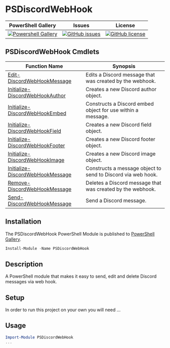 # PSDiscordWebHook

| PowerShell Gallery                                                                                                                                 | Issues                                                                                                                                            | License                                                                                                                                                          |
| -------------------------------------------------------------------------------------------------------------------------------------------------- | ------------------------------------------------------------------------------------------------------------------------------------------------- | ---------------------------------------------------------------------------------------------------------------------------------------------------------------- |
| [![Powershell Gallery](https://img.shields.io/powershellgallery/dt/PSDiscordWebHook)](https://www.powershellgallery.com/packages/PSDiscordWebHook) | [![GitHub issues](https://img.shields.io/github/issues/ExpendaBubble/PSDiscordWebHook)](https://github.com/ExpendaBubble/PSDiscordWebHook/issues) | [![GitHub license](https://img.shields.io/github/license/ExpendaBubble/PSDiscordWebHook)](https://github.com/ExpendaBubble/PSDiscordWebHook/blob/master/LICENSE) |

## PSDiscordWebHook Cmdlets

| Function Name                                                                | Synopsis                                                     |
| ---------------------------------------------------------------------------- | ------------------------------------------------------------ |
| [Edit-DiscordWebHookMessage](docs/Edit-DiscordWebHookMessage.md)             | Edits a Discord message that was created by the webhook.     |
| [Initialize-DiscordWebHookAuthor](docs/Initialize-DiscordWebHookAuthor.md)   | Creates a new Discord author object.                         |
| [Initialize-DiscordWebHookEmbed](docs/Initialize-DiscordWebHookEmbed.md)     | Constructs a Discord embed object for use within a message.  |
| [Initialize-DiscordWebHookField](docs/Initialize-DiscordWebHookField.md)     | Creates a new Discord field object.                          |
| [Initialize-DiscordWebHookFooter](docs/Initialize-DiscordWebHookFooter.md)   | Creates a new Discord footer object.                         |
| [Initialize-DiscordWebHookImage](docs/Initialize-DiscordWebHookImage.md)     | Creates a new Discord image object.                          |
| [Initialize-DiscordWebHookMessage](docs/Initialize-DiscordWebHookMessage.md) | Constructs a message object to send to Discord via web hook. |
| [Remove-DiscordWebHookMessage](docs/Remove-DiscordWebHookMessage.md)         | Deletes a Discord message that was created by the webhook.   |
| [Send-DiscordWebHookMessage](docs/Send-DiscordWebHookMessage.md)             | Send a Discord message.                                      |

## Installation

The PSDiscordWebHook PowerShell Module is published to [PowerShell Gallery](https://www.powershellgallery.com/packages/PSDiscordWebHook).

```powershell
Install-Module -Name PSDiscordWebHook
```

## Description

A PowerShell module that makes it easy to send, edit and delete Discord messages via web hook.

## Setup

In order to run this project on your own you will need ...

## Usage

```powershell
Import-Module PSDiscordWebHook
...
```
